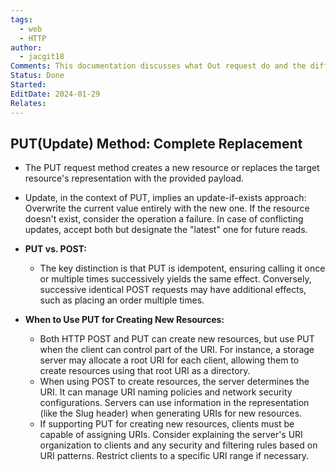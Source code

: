 ```yaml
---
tags:
  - web
  - HTTP
author:
  - jacgit18
Comments: This documentation discusses what Out request do and the difference between Put and Post request.
Status: Done
Started: 
EditDate: 2024-01-29
Relates:
---
```

## **PUT(Update) Method: Complete Replacement**
  - The PUT request method creates a new resource or replaces the target resource's representation with the provided payload.
  - Update, in the context of PUT, implies an update-if-exists approach: Overwrite the current value entirely with the new one. If the resource doesn't exist, consider the operation a failure. In case of conflicting updates, accept both but designate the "latest" one for future reads.

- **PUT vs. POST:**
  - The key distinction is that PUT is idempotent, ensuring calling it once or multiple times successively yields the same effect. Conversely, successive identical POST requests may have additional effects, such as placing an order multiple times.

- **When to Use PUT for Creating New Resources:**
  - Both HTTP POST and PUT can create new resources, but use PUT when the client can control part of the URI. For instance, a storage server may allocate a root URI for each client, allowing them to create resources using that root URI as a directory.
  - When using POST to create resources, the server determines the URI. It can manage URI naming policies and network security configurations. Servers can use information in the representation (like the Slug header) when generating URIs for new resources.
  - If supporting PUT for creating new resources, clients must be capable of assigning URIs. Consider explaining the server's URI organization to clients and any security and filtering rules based on URI patterns. Restrict clients to a specific URI range if necessary.